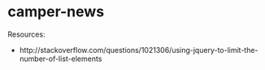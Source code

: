 # camper-news

Resources:

<ul>
    <li>http://stackoverflow.com/questions/1021306/using-jquery-to-limit-the-number-of-list-elements</li>
</ul>
